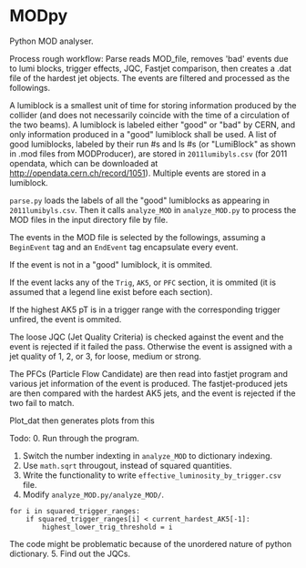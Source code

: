 # MODpy
Python MOD analyser. 

Process rough workflow: 
Parse reads MOD_file, removes 'bad' events due to lumi blocks, trigger effects, JQC, Fastjet comparison, then creates a .dat file of the hardest jet objects. The events are filtered and processed as the followings. 

A lumiblock is a smallest unit of time for storing information produced by the collider (and does not necessarily coincide with the time of a circulation of the two beams). A lumiblock is labeled either "good" or "bad" by CERN, and only information produced in a "good" lumiblock shall be used. A list of good lumiblocks, labeled by their run #s and ls #s (or "LumiBlock" as shown in .mod files from MODProducer), are stored in ```2011lumibyls.csv``` (for 2011 opendata, which can be downloaded at http://opendata.cern.ch/record/1051). Multiple events are stored in a lumiblock. 

```parse.py``` loads the labels of all the "good" lumiblocks as appearing in  ```2011lumibyls.csv```. Then it calls ```analyze_MOD``` in ```analyze_MOD.py``` to process the MOD files in the input directory file by file. 

The events in the MOD file is selected by the followings, assuming a ```BeginEvent``` tag and an ```EndEvent``` tag encapsulate every event. 

If the event is not in a "good" lumiblock, it is ommited. 

If the event lacks any of the ```Trig```, ```AK5```, or ```PFC``` section, it is ommited (it is assumed that a legend line exist before each section). 

If the highest AK5 pT is in a trigger range with the corresponding trigger unfired, the event is ommited. 

The loose JQC (Jet Quality Criteria) is checked against the event and the event is rejected if it failed the pass. Otherwise the event is assigned with a jet quality of 1, 2, or 3, for loose, medium or strong. 

The PFCs (Particle Flow Candidate) are then read into fastjet program and various jet information of the event is produced. The fastjet-produced jets are then compared with the hardest AK5 jets, and the event is rejected if the two fail to match. 

Plot_dat then generates plots from this 

Todo: 
0. Run through the program. 
1. Switch the number indexting in ```analyze_MOD``` to dictionary indexing. 
2. Use ```math.sqrt``` througout, instead of squared quantities. 
3. Write the functionality to write ```effective_luminosity_by_trigger.csv``` file. 
4. Modify ```analyze_MOD.py/analyze_MOD/```. 
```
for i in squared_trigger_ranges:
    if squared_trigger_ranges[i] < current_hardest_AK5[-1]:
        highest_lower_trig_threshold = i
```
The code might be problematic because of the unordered nature of python dictionary. 
5. Find out the JQCs. 
